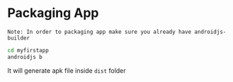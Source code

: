 # Packaging App

`Note: In order to packaging app make sure you already have androidjs-builder`

```sh
cd myfirstapp
androidjs b
```
It will generate apk file inside `dist` folder
